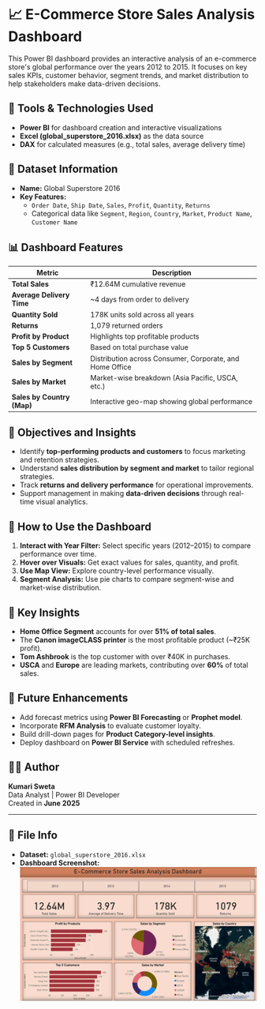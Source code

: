 # 📈 E-Commerce Store Sales Analysis Dashboard

This Power BI dashboard provides an interactive analysis of an e-commerce store's global performance over the years 2012 to 2015. It focuses on key sales KPIs, customer behavior, segment trends, and market distribution to help stakeholders make data-driven decisions.


## 🔧 Tools & Technologies Used

- **Power BI** for dashboard creation and interactive visualizations
- **Excel (global_superstore_2016.xlsx)** as the data source
- **DAX** for calculated measures (e.g., total sales, average delivery time)


## 📁 Dataset Information

- **Name:** Global Superstore 2016
- **Key Features:**
  - `Order Date`, `Ship Date`, `Sales`, `Profit`, `Quantity`, `Returns`
  - Categorical data like `Segment`, `Region`, `Country`, `Market`, `Product Name`, `Customer Name`


## 📊 Dashboard Features

| Metric                      | Description                                    |
|----------------------------|------------------------------------------------|
| **Total Sales**            | ₹12.64M cumulative revenue                    |
| **Average Delivery Time**  | ~4 days from order to delivery                 |
| **Quantity Sold**          | 178K units sold across all years              |
| **Returns**                | 1,079 returned orders                         |
| **Profit by Product**      | Highlights top profitable products            |
| **Top 5 Customers**        | Based on total purchase value                 |
| **Sales by Segment**       | Distribution across Consumer, Corporate, and Home Office |
| **Sales by Market**        | Market-wise breakdown (Asia Pacific, USCA, etc.) |
| **Sales by Country (Map)** | Interactive geo-map showing global performance |


## 🎯 Objectives and Insights

- Identify **top-performing products and customers** to focus marketing and retention strategies.
- Understand **sales distribution by segment and market** to tailor regional strategies.
- Track **returns and delivery performance** for operational improvements.
- Support management in making **data-driven decisions** through real-time visual analytics.


## 📌 How to Use the Dashboard

1. **Interact with Year Filter:** Select specific years (2012–2015) to compare performance over time.
2. **Hover over Visuals:** Get exact values for sales, quantity, and profit.
3. **Use Map View:** Explore country-level performance visually.
4. **Segment Analysis:** Use pie charts to compare segment-wise and market-wise distribution.


## 🧠 Key Insights

- **Home Office Segment** accounts for over **51% of total sales**.
- The **Canon imageCLASS printer** is the most profitable product (~₹25K profit).
- **Tom Ashbrook** is the top customer with over ₹40K in purchases.
- **USCA** and **Europe** are leading markets, contributing over **60%** of total sales.


## 🚀 Future Enhancements

- Add forecast metrics using **Power BI Forecasting** or **Prophet model**.
- Incorporate **RFM Analysis** to evaluate customer loyalty.
- Build drill-down pages for **Product Category-level insights**.
- Deploy dashboard on **Power BI Service** with scheduled refreshes.


## 👩‍💻 Author

**Kumari Sweta**  
Data Analyst | Power BI Developer  
Created in **June 2025**

---

## 📎 File Info

- **Dataset:** `global_superstore_2016.xlsx`
- **Dashboard Screenshot:** ![Dashboard Preview](https://github.com/ksweta01/E-Commerce-Sales-Dashboard/blob/main/E-Commerce%20Dashboard.png)
